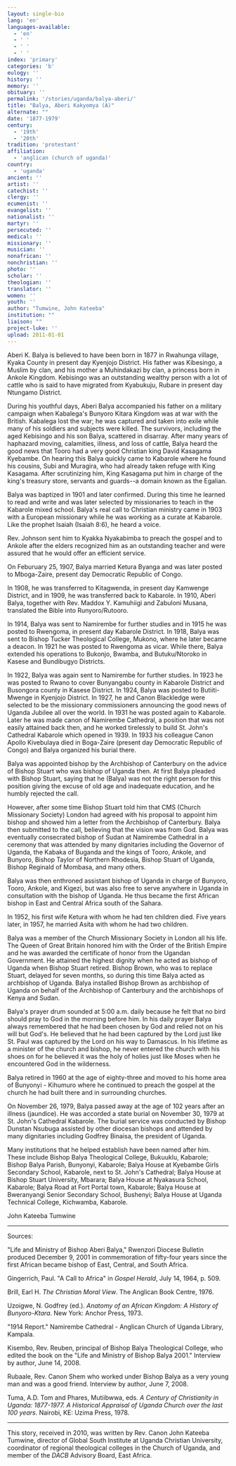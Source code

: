 ```yaml
---
layout: single-bio
lang: 'en'
languages-available:
  - 'en'
  - ' '
  - ' '
  - ' '
index: 'primary'
categories: 'b'
eulogy: ''
history: ''
memory: ''
obituary: ''
permalink: '/stories/uganda/balya-aberi/'
title: "Balya, Aberi Kakyomya (A)"
alternate: ""
date: '1877-1979'
century:
  - '19th'
  - '20th'
tradition: 'protestant'
affiliation:
  - 'anglican (church of uganda)'
country:
  - 'uganda'
ancient: ''
artist: ''
catechist: ''
clergy: ''
ecumenist: ''
evangelist: ''
nationalist: ''
martyr: ''
persecuted: ''
medical: ''
missionary: ''
musician: ''
nonafrican: ''
nonchristian: ''
photo: ''
scholar: ''
theologian: ''
translator: ''
women: ''
youth: ''
author: "Tumwine, John Kateeba"
institution: ""
liaison: ""
project-luke: ''
upload: 2011-01-01
---
```




Aberi K. Balya is believed to have been born in 1877 in Rwahunga village, Kyaka County in present day Kyenjojo District. His father was Kibesingo, a Muslim by clan, and his mother a Muhindakazi by clan, a princess born in Ankole Kingdom. Kebisingo was an outstanding wealthy person with a lot of cattle who is said to have migrated from Kyabukuju, Rubare in present day Ntungamo District.

During his youthful days, Aberi Balya accompanied his father on a military campaign when Kabalega's Bunyoro Kitara Kingdom was at war with the British. Kabalega lost the war; he was captured and taken into exile while many of his soldiers and subjects were killed. The survivors, including the aged Kebisingo and his son Balya, scattered in disarray. After many years of haphazard moving, calamities, illness, and loss of cattle, Balya heard the good news that Tooro had a very good Christian king David Kasagama Kyebambe. On hearing this Balya quickly came to Kabarole where he found his cousins, Subi and Muragira, who had already taken refuge with King Kasagama. After scrutinizing him, King Kasagama put him in charge of the king's treasury store, servants and guards--a domain known as the Egalian.

Balya was baptized in 1901 and later confirmed. During this time he learned to read and write and was later selected by missionaries to teach in the Kabarole mixed school. Balya's real call to Christian ministry came in 1903 with a European missionary while he was working as a curate at Kabarole. Like the prophet Isaiah (Isaiah 8:6), he heard a voice.

Rev. Johnson sent him to Kyakka Nyakabimba to preach the gospel and to Ankole after the elders recognized him as an outstanding teacher and were assured that he would offer an efficient service.

On Feburuary 25, 1907, Balya married Ketura Byanga and was later posted to Mboga-Zaire, present day Democratic Republic of Congo.

In 1908, he was transferred to Kitagwenda, in present day Kamwenge District, and in 1909, he was transferred back to Kabarole. In 1910, Aberi Balya, together with Rev. Maddox Y. Kamuhiigi and Zabuloni Musana, translated the Bible into Runyoro/Rutooro.

In 1914, Balya was sent to Namirembe for further studies and in 1915 he was posted to Rwengoma, in present day Kabarole District. In 1918, Balya was sent to Bishop Tucker Theological College, Mukono, where he later became a deacon. In 1921 he was posted to Rwengoma as vicar. While there, Balya extended his operations to Bukonjo, Bwamba, and Butuku/Ntoroko in Kasese and Bundibugyo Districts.

In 1922, Balya was again sent to Namirembe for further studies. In 1923 he was posted to Rwano to cover Bunyangabu county in Kabarole District and Busongora county in Kasese District. In 1924, Balya was posted to Butiiti-Mwenge in Kyenjojo District. In 1927, he and Canon Blackledge were selected to be the missionary commissioners announcing the good news of Uganda Jubilee all over the world. In 1931 he was posted again to Kabarole. Later he was made canon of Namirembe Cathedral, a position that was not easily attained back then, and he worked tirelessly to build St. John's Cathedral Kabarole which opened in 1939. In 1933 his colleague Canon Apollo Kivebulaya  died in Boga-Zaire (present day Democratic Republic of Congo) and Balya organized his burial there.

Balya was appointed bishop by the Archbishop of Canterbury on the advice of Bishop Stuart who was bishop of Uganda then. At first Balya pleaded with Bishop Stuart, saying that he (Balya) was not the right person for this position giving the excuse of old age and inadequate education, and he humbly rejected the call.

However, after some time Bishop Stuart told him that CMS (Church Missionary Society) London had agreed with his proposal to appoint him bishop and showed him a letter from the Archbishop of Canterbury. Balya then submitted to the call, believing that the vision was from God. Balya was eventually consecrated bishop of Sudan at Namirembe Cathedral in a ceremony that was attended by many dignitaries including the Governor of Uganda, the Kabaka of Buganda and the kings of Tooro, Ankole, and Bunyoro, Bishop Taylor of Northern Rhodesia, Bishop Stuart of Uganda, Bishop Reginald of Mombasa, and many others.

Balya was then enthroned assistant bishop of Uganda in charge of Bunyoro, Tooro, Ankole, and Kigezi, but was also free to serve anywhere in Uganda in consultation with the bishop of Uganda. He thus became the first African bishop in East and Central Africa south of the Sahara.

In 1952, his first wife Ketura with whom he had ten children died. Five years later, in 1957, he married Asita with whom he had two children.

Balya was a member of the Church Missionary Society in London all his life. The Queen of Great Britain honored him with the Order of the British Empire and he was awarded the certificate of honor from the Ugandan Government. He attained the highest dignity when he acted as bishop of Uganda when Bishop Stuart retired. Bishop Brown, who was to replace Stuart, delayed for seven months, so during this time Balya acted as archbishop of Uganda. Balya installed Bishop Brown as archbishop of Uganda on behalf of the Archbishop of Canterbury and the archbishops of Kenya and Sudan.

Balya's prayer drum sounded at 5:00 a.m. daily because he felt that no bird should pray to God in the morning before him. In his daily prayer Balya always remembered that he had been chosen by God and relied not on his will but God's. He believed that he had been captured by the Lord just like St. Paul was captured by the Lord on his way to Damascus. In his lifetime as a minister of the church and bishop, he never entered the church with his shoes on for he believed it was the holy of holies just like Moses when he encountered God in the wilderness.

Balya retired in 1960 at the age of eighty-three and moved to his home area of Bunyonyi - Kihumuro where he continued to preach the gospel at the church he had built there and in surrounding churches.

On November 26, 1979, Balya passed away at the age of 102 years after an illness (jaundice). He was accorded a state burial on November 30, 1979 at St. John's Cathedral Kabarole. The burial service was conducted by Bishop Dunstan Nsubuga assisted by other diocesan bishops and attended by many dignitaries including Godfrey Binaisa, the president of Uganda.

Many institutions that he helped establish have been named after him. These include Bishop Balya Theological College, Bukuuklu, Kabarole; Bishop Balya Parish, Bunyonyi, Kabarole; Balya House at Kyebambe Girls Secondary School, Kabarole, next to St. John's Cathedral; Balya House at Bishop Stuart University, Mbarara; Balya House at Nyakasura School, Kabarole; Balya Road at Fort Portal town, Kabarole; Balya House at Bweranyangi Senior Secondary School, Bushenyi; Balya House at Uganda Technical College, Kichwamba, Kabarole.

John Kateeba Tumwine

---

Sources:

"Life and Ministry of Bishop Aberi Balya," Rwenzori Diocese Bulletin produced December 9, 2001 in commemoration of fifty-four years since the first African became bishop of East, Central, and South Africa.

Gingerrich, Paul. "A Call to Africa" in *Gospel Herald*, July 14, 1964, p. 509.

Brill, Earl H. *The Christian Moral View*. The Anglican Book Centre, 1976.

Uzoigwe, N. Godfrey (ed.). *Anatomy of an African Kingdom: A History of Bunyoro-Ktara*. New York: Anchor Press, 1973.

"1914 Report." Namirembe Cathedral - Anglican Church of Uganda Library, Kampala.

Kisembo, Rev. Reuben, principal of Bishop Balya Theological College, who edited the book on the "Life and Ministry of Bishop Balya 2001." Interview by author, June 14, 2008.

Rubaale, Rev. Canon Shem who worked under Bishop Balya as a very young man and was a good friend. Interview by author, June 7, 2008.

Tuma, A.D. Tom and Phares, Mutiibwwa, eds. *A Century of Christianity in Uganda: 1877-1977. A Historical Appraisal of Uganda Church over the last 100 years*. Nairobi, KE: Uzima Press, 1978.

---

This story, received in 2010, was written by Rev. Canon John Kateeba Tumwine, director of Global South Institute at Uganda Christian University, coordinator of regional theological colleges in the Church of Uganda, and member of the *DACB* Advisory Board, East Africa.